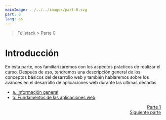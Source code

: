 ```yaml
---
mainImage: ../../../images/part-0.svg
part: 0
lang: es
---
```


> Fullstack > Parte 0

# Introducción

En esta parte, nos familiarizaremos con los aspectos prácticos de realizar el curso. Después de eso, tendremos una descripción general de los conceptos básicos del desarrollo web y también hablaremos sobre los avances en el desarrollo de aplicaciones web durante las últimas décadas.

- [a. Información general](\part0a.md)
- [b. Fundamentos de las aplicaciones web](\part0b.md)

<div align="right">
  <a href="../../1/es/part1.md">Parte 1 <br>Siguiente parte</a>
</div>